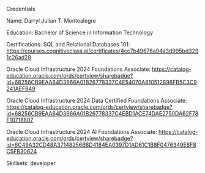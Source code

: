 
Credentials

Name: Darryl Julian T. Montealegre

Education: Bachelor of Science in Information Technology

Certifications:
SQL and Relational Databases 101: https://courses.cognitiveclass.ai/certificates/4cc7b49676a94a3d995bd3291c26ad28

Oracle Cloud Infrastructure 2024 Foundations Associate: https://catalog-education.oracle.com/ords/certview/sharebadge?id=68256CB9EAA64D3966A01B26778337C4E54070A810512898FB5C3C9241AEF849

Oracle Cloud Infrastructure 2024 Data Certified Foundations Associate: https://catalog-education.oracle.com/ords/certview/sharebadge?id=68256CB9EAA64D3966A01B26778337C4EBD1ACE74DAE2750DA62F78F10718807

Oracle Cloud Infrastructure 2024 AI Foundations Associate: https://catalog-education.oracle.com/ords/certview/sharebadge?id=6C49A32CD48A37148256B8D4184EA0397D1AD61C1B8F0476349E8F8C5FB30624

Skillsets: developer
